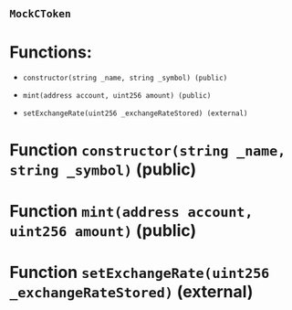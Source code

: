 ## `MockCToken`

# Functions:

- `constructor(string _name, string _symbol) (public)`

- `mint(address account, uint256 amount) (public)`

- `setExchangeRate(uint256 _exchangeRateStored) (external)`

# Function `constructor(string _name, string _symbol)` (public)

# Function `mint(address account, uint256 amount)` (public)

# Function `setExchangeRate(uint256 _exchangeRateStored)` (external)
